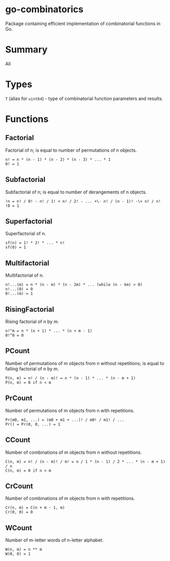 # go-combinatorics
Package containing efficient implementation of combinatorial functions in Go.

# Summary
All 

# Types
`T` (alias for `uint64`) - type of combinatorial function parameters and results.

# Functions

## Factorial
Factorial of n; is equal to number of permutations of n objects.
```
n! = n * (n - 1) * (n - 2) * (n - 3) * ... * 1
0! = 1
```

## Subfactorial
Subfactorial of n; is equal to number of derangements of n objects.
```
!n = n! / 0! - n! / 1! + n! / 2! - ... +\- n! / (n - 1)! -\+ n! / n!
!0 = 1
```

## Superfactorial
Superfactorial of n.
```
sf(n) = 1! * 2! * ... * n!
sf(0) = 1
```

## Multifactorial
Multifactorial of n.
```
n!...(m) = n * (n - m) * (n - 2m) * ... (while (n - km) > 0)
n!...(0) = 0
0!...(m) = 1
```

## RisingFactorial
Rising factorial of n by m.
```
n!^m = n * (n + 1) * ... * (n + m - 1)
0!^0 = 0
```

## PCount
Number of permutations of m objects from n without repetitions; is equal to falling factorial of n by m.
```
P(n, m) = n! / (n - m)! = n * (n - 1) * ... * (n - m + 1)
P(n, m) = 0 if n < m
```

## PrCount
Number of permutations of m objects from n with repetitions.
```
Pr(m0, m1, ...) = (m0 + m1 + ...)! / m0! / m1! / ...
Pr() = Pr(0, 0, ...) = 1
```

## CCount
Number of combinations of m objects from n without repetitions.
```
C(n, m) = n! / (n - m)! / m! = n / 1 * (n - 1) / 2 * ... * (n - m + 1) / n
C(n, m) = 0 if n < m
```

## CrCount
Number of combinations of m objects from n with repetitions.
```
Cr(n, m) = C(n + m - 1, m)
Cr(0, 0) = 0
```

## WCount
Number of m-letter words of n-letter alphabet.
```
W(n, m) = n ** m
W(0, 0) = 1
```
